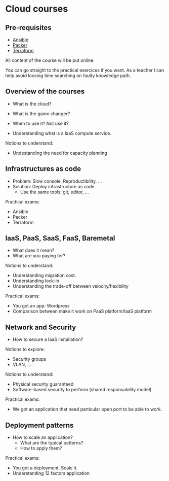 # Cloud courses

## Pre-requisites

- [Ansible]()
- [Packer]()
- [Terraform]()

All content of the course will be put online.

You can go straight to the practical exercices if you want.
As a teacher I can help avoid loosing time searching on faulty knowledge path.

## Overview of the courses

- What is the cloud?
- What is the game changer?
- When to use it? Not use it?

- Understanding what is a IaaS compute service.

Notions to understand:
- Undestanding the need for capacity planning

## Infrastructures as code

- Problem: Slow console, Reproductibility, ...
- Solution: Deploy infrastructure as code.
  - Use the same tools: git, editor, ...

Practical exams:

- Ansible
- Packer
- Terraform

## IaaS, PaaS, SaaS, FaaS, Baremetal

- What does it mean?
- What are you paying for?

Notions to understand:
- Understanding migration cost.
- Understanding lock-in
- Understanding the trade-off between velocity/flexibility

Practical exams:

- You got an app: Wordpress
- Comparison between make it work on PaaS platform/IaaS platform

## Network and Security

- How to secure a IaaS installation?

Notions to explore:
  - Security groups
  - VLAN, ...

Notions to understand:
  - Physical security guaranteed
  - Software-based security to perform (shared responsability model)

Practical exams:

- We got an application that need particular open port to be able to work.

## Deployment patterns

- How to scale an application?
  - What are the typical patterns?
  - How to apply them?

Practical exams:

- You got a deployment. Scale it.
- Understanding 12 factors application
